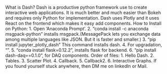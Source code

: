 What is Dash? Dash is a productive python framework use to create interactive web applications. 
It is much better and much easier than Bokeh and requires only Python for implementation.
Dash uses Plotly and it uses React on the frontend which makes it easy add components.
How to Install on Python:	1. Open ‘Anaconda Prompt’.	2. “conda install -c anaconda msgpack-python” installs msgpack.(MessagePack lets you exchange data among multiple languages like JSON. But it is faster and smaller.)	3. “pip install jupyter_plotly_dash” This command installs dash.	4. For upgradation, “”.	5. “conda install flask=0.12.2”, installs flask for backend.	6. “pip install dash-daq==0.1.0”, for DAQ components.
Order of files: 1. Hello Dash.	2. Tables.	3. Scatter Plot.	4. Callback.	5. Callback2.	6. Interactive Graphs.
If you found yourself stuck anywhere, then DM me on linkedIn or Mail.
